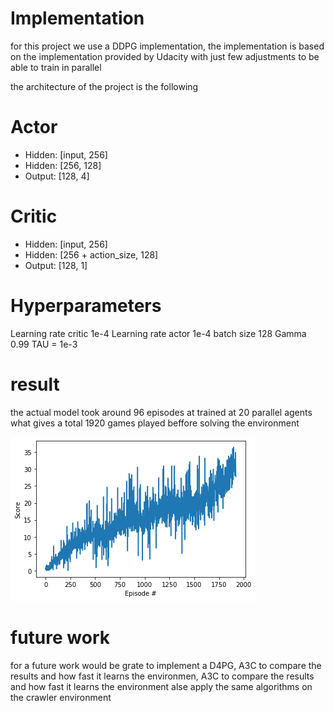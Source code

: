 # Implementation 

for this project we use a DDPG implementation, the implementation is based on 
the implementation provided by Udacity with just few adjustments to be able to train
in parallel 

the architecture of the project is the following 

# Actor
- Hidden: [input, 256]
- Hidden: [256, 128]
- Output: [128, 4]

# Critic
- Hidden: [input, 256]
- Hidden: [256 + action_size, 128]
- Output: [128, 1]

# Hyperparameters
  Learning rate critic 1e-4
  Learning rate actor 1e-4
  batch size 128
  Gamma 0.99
  TAU = 1e-3


# result
  the actual model took around 96 episodes at trained at 20 parallel agents
  what gives a total 1920 games played beffore solving the environment

 ![resutl](index.png) 

  
# future work
  for a future work would be grate to implement a D4PG, A3C to compare the results and how fast it learns the environmen, A3C to compare the results and how fast it learns the environment
  alse apply the same algorithms on the crawler environment


